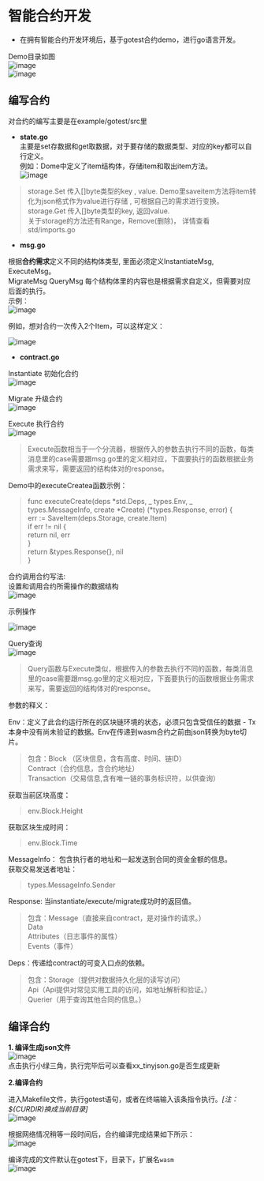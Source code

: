 # 智能合约开发

- 在拥有智能合约开发环境后，基于gotest合约demo，进行go语言开发。


Demo目录如图  
![image](https://user-images.githubusercontent.com/105793954/176583082-f9319548-e0d9-47ca-b78b-dc33eedc4837.png)  
![image](https://user-images.githubusercontent.com/105793954/176583624-56f30f84-01a3-4cb4-b40b-3b88e37dc363.png)

## 编写合约
对合约的编写主要是在example/gotest/src里
- **state.go**  
主要是set存数据和get取数据，对于要存储的数据类型、对应的key都可以自行定义。  
例如：Dome中定义了item结构体，存储item和取出item方法。  
 ![image](https://user-images.githubusercontent.com/105793954/176583836-adfdd583-3ad8-48b9-9e5d-1f3d05d06e85.png)
 > storage.Set 传入[]byte类型的key , value.   Demo里saveitem方法将item转化为json格式作为value进行存储 , 可根据自己的需求进行变换。  
 > storage.Get 传入[]byte类型的key, 返回value.  
 > 关于storage的方法还有Range，Remove(删除)， 详情查看std/imports.go
- **msg.go**

根据**合约需求**定义不同的结构体类型, 里面必须定义InstantiateMsg, ExecuteMsg。  
MigrateMsg QueryMsg 每个结构体里的内容也是根据需求自定义，但需要对应后面的执行。  
示例：  
![image](https://user-images.githubusercontent.com/105793954/176584047-39a2a813-e384-49d0-8e12-61f20e28b6ed.png)

例如，想对合约一次传入2个Item，可以这样定义：

![image](https://user-images.githubusercontent.com/105793954/176584251-8090ba9d-eac3-4130-be0f-3fbccf82faf9.png)
- **contract.go**  

Instantiate 初始化合约  
![image](https://user-images.githubusercontent.com/105793954/176584343-0d202d08-fcdc-4355-af8e-70e0c8b0eb27.png)

Migrate 升级合约    
![image](https://user-images.githubusercontent.com/105793954/176584556-02269d17-e160-4fdb-ad90-be65c504d7d8.png)

Execute 执行合约  
![image](https://user-images.githubusercontent.com/105793954/176584649-d20fe90c-12e6-445b-9930-b09774dc0d90.png)

> Execute函数相当于一个分流器，根据传入的参数去执行不同的函数，每类消息里的case需要跟msg.go里的定义相对应，下面要执行的函数根据业务需求来写，需要返回的结构体对的response。

Demo中的executeCreatea函数示例：  

> func executeCreate(deps *std.Deps, _ types.Env, _ types.MessageInfo, create *Create) (*types.Response, error) {  
> err := SaveItem(deps.Storage, create.Item)  
> 	if err != nil {  
> 		return nil, err  
> 	}  
>         	return &types.Response{}, nil  
> }
> 
合约调用合约写法:    
设置和调用合约所需操作的数据结构  
![image](https://user-images.githubusercontent.com/105793954/176587067-32f8a9dd-4772-429a-810f-9de00186abb8.png)

示例操作

![image](https://user-images.githubusercontent.com/105793954/176587093-9885546d-a096-426d-96bd-0941743b8410.png)

Query查询  
![image](https://user-images.githubusercontent.com/105793954/176585117-f1aad7f6-43db-4a7f-b121-ad2b25e27691.png)


> Query函数与Execute类似，根据传入的参数去执行不同的函数，每类消息里的case需要跟msg.go里的定义相对应，下面要执行的函数根据业务需求来写，需要返回的结构体对的response。

参数的释义：

Env：定义了此合约运行所在的区块链环境的状态，必须只包含受信任的数据 - Tx 本身中没有尚未验证的数据。Env在传递到wasm合约之前由json转换为byte切片。
>  包含：Block （区块信息，含有高度、时间、链ID）  
> Contract（合约信息，含合约地址）  
> Transaction（交易信息,含有唯一链的事务标识符，以供查询）

获取当前区块高度：
>  env.Block.Height    

获取区块生成时间：
> env.Block.Time

MessageInfo： 包含执行者的地址和一起发送到合同的资金金额的信息。  
获取交易发送者地址：
> types.MessageInfo.Sender

Response: 当instantiate/execute/migrate成功时的返回值。
> 包含：Message（直接来自contract，是对操作的请求。）  
> Data  
> Attributes（日志事件的属性）  
> Events（事件）  

Deps：传递给contract的可变入口点的依赖。  
> 包含：Storage（提供对数据持久化层的读写访问）  
>      Api（Api提供对常见实用工具的访问，如地址解析和验证。）  
>      Querier（用于查询其他合同的信息。） 




## 编译合约
**1. 编译生成json文件**  
![image](https://user-images.githubusercontent.com/105793954/176584808-811c9101-c98f-496d-9a9d-990820c31dc3.png)  
点击执行小绿三角，执行完毕后可以查看xx_tinyjson.go是否生成更新

**2.编译合约**  

进入Makefile文件，执行gotest语句，或者在终端输入该条指令执行。*[注：${CURDIR)换成当前目录]*  
![image](https://user-images.githubusercontent.com/105793954/176585204-3d405233-2eee-440b-9dad-568b02880879.png)

根据网络情况稍等一段时间后，合约编译完成结果如下所示：  
![image](https://user-images.githubusercontent.com/105793954/176585312-25f68c5c-c51a-45f8-a215-f3e922a3a5c4.png)


编译完成的文件默认在gotest下，目录下，扩展名`wasm`  
![image](https://user-images.githubusercontent.com/105793954/176585464-6d75ff54-5a5d-4bea-a20a-89bbc43c0f33.png)
